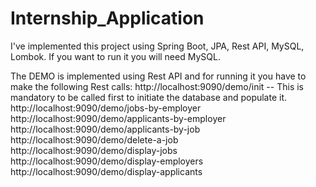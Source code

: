 # Internship_Application
I've implemented this project using Spring Boot, JPA, Rest API, MySQL, Lombok.
If you want to run it you will need MySQL.

The DEMO is implemented using Rest API and for running it you have to make the following Rest calls:
http://localhost:9090/demo/init -- This is mandatory to be called first to initiate the database and populate it.
http://localhost:9090/demo/jobs-by-employer
http://localhost:9090/demo/applicants-by-employer
http://localhost:9090/demo/applicants-by-job
http://localhost:9090/demo/delete-a-job
http://localhost:9090/demo/display-jobs
http://localhost:9090/demo/display-employers
http://localhost:9090/demo/display-applicants
